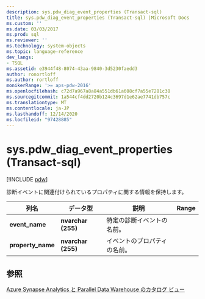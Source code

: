```yaml
---
description: sys.pdw_diag_event_properties (Transact-sql)
title: sys.pdw_diag_event_properties (Transact-sql) |Microsoft Docs
ms.custom: ''
ms.date: 03/03/2017
ms.prod: sql
ms.reviewer: ''
ms.technology: system-objects
ms.topic: language-reference
dev_langs:
- TSQL
ms.assetid: e3944f48-8074-43aa-9840-3d5230faedd3
author: ronortloff
ms.author: rortloff
monikerRange: '>= aps-pdw-2016'
ms.openlocfilehash: c72d7a967a8a84a551db61a608cf7a55e7281c38
ms.sourcegitcommit: 1a544cf4dd2720b124c3697d1e62ae7741db757c
ms.translationtype: MT
ms.contentlocale: ja-JP
ms.lasthandoff: 12/14/2020
ms.locfileid: "97428885"
---
```

# <a name="syspdw_diag_event_properties-transact-sql"></a>sys.pdw_diag_event_properties (Transact-sql)
[!INCLUDE [pdw](../../includes/applies-to-version/pdw.md)]

  診断イベントに関連付けられているプロパティに関する情報を保持します。  
  
|列名|データ型|説明|Range|  
|-----------------|---------------|-----------------|-----------|  
|**event_name**|**nvarchar (255)**|特定の診断イベントの名前。||  
|**property_name**|**nvarchar (255)**|イベントのプロパティの名前。||  
  
## <a name="see-also"></a>参照  
 [Azure Synapse Analytics と Parallel Data Warehouse のカタログ ビュー](../../relational-databases/system-catalog-views/sql-data-warehouse-and-parallel-data-warehouse-catalog-views.md)  
  
  
